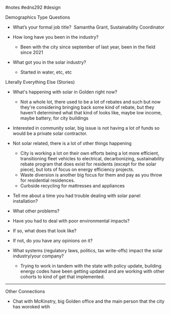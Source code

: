 #notes #edns292  #design 


Demographics Type Questions 

- What’s your formal job title? 
    Samantha Grant, Sustainability Coordinator    

- How long have you been in the industry? 
    - Been with the city since september of last year, been in the field since 2021 
- What got you in the solar industry?  
    - Started in water, etc, etc

Literally Everything Else (Stories)  

- What's happening with solar in Golden right now?   
    - Not a whole lot, there used to be a lot of rebates and such but now they're considering bringing back some kind of rebate, but they haven't determined what that kind of looks like, maybe low income, maybe battery, for city buildings 
- Interested in community solar, big issue is not having a lot of funds so would be a private solar contractor.
- Not solar related, there is a lot of other things happening
	- City is working a lot on their own efforts being a lot more efficient, transitioning fleet vehicles to electrical, decarbonizing, sustainability rebate program that does exist for residents (except for the solar piece), but lots of focus on energy efficiency projects.
	- Waste diversion is another big focus for them and pay as you throw for residential residences.
	- Curbside recycling for mattresses and appliances
- Tell me about a time you had trouble dealing with solar panel installation? 
    

- What other problems? 
    

- Have you had to deal with poor environmental impacts? 
    

- If so, what does that look like? 
    

- If not, do you have any opinions on it? 
    

- What systems (regulatory laws, politics, tax write-offs) impact the solar industry/your company? 
    - Trying to work in tandem with the state with policy update, building energy codes have been getting updated and are working with other cohorts to kind of get that implemented. 
---



Other Connections 

- Chat with McKinstry, big Golden office and the main person that the city has woroked wtih

